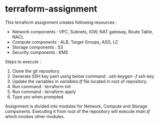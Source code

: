 # terraform-assignment

This terraform assignment creates following resources :
- Network components : VPC, Subnets, IGW, NAT gateway, Route Table, NACL
- Compute components : ALB, Target Groups, ASG, LC
- Storage components : S3
- Security components : KMS

Steps to execute :
1. Clone the git repository. 
2. Generate SSH key pairt using below command :
*ssh-keygen -f ssh-key*
3. Update the variables in *variables.tf* file located in root of repository.
4. Run command : terraform init
5. Run command : terraform apply
6. Type *yes* when prompted.

Assignment is divided into modules for Network, Compute and Storage components. Executing it from root of the repository will execute *main.tf* which invokes other modules.